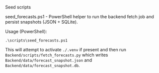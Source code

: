 Seed scripts

seed_forecasts.ps1 - PowerShell helper to run the backend fetch job and persist snapshots (JSON + SQLite).

Usage (PowerShell):

    .\scripts\seed_forecasts.ps1

This will attempt to activate `./.venv` if present and then run `Backend/scripts/fetch_forecasts.py` which writes `Backend/data/forecast_snapshot.json` and `Backend/data/forecast_snapshot.db`.
